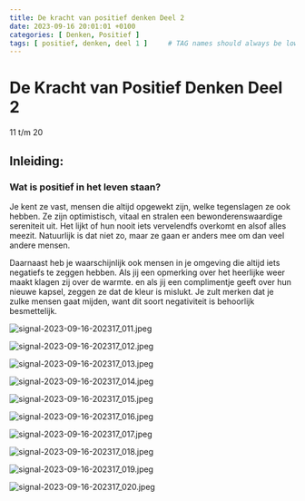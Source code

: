 ```yaml
---
title: De kracht van positief denken Deel 2
date: 2023-09-16 20:01:01 +0100
categories: [ Denken, Positief ]
tags: [ positief, denken, deel 1 ]     # TAG names should always be lowercase
---
```


# De Kracht van Positief Denken Deel 2

11 t/m 20

## Inleiding:

### Wat is positief in het leven staan?

Je kent ze vast, mensen die altijd opgewekt zijn, welke tegenslagen ze ook hebben. Ze zijn optimistisch, vitaal en
stralen een bewonderenswaardige sereniteit uit. Het lijkt of hun nooit iets vervelendfs overkomt en alsof alles meezit.
Natuurlijk is dat niet zo, maar ze gaan er anders mee om dan veel andere mensen.

Daarnaast heb je waarschijnlijk ook mensen in je omgeving die altijd iets negatiefs te zeggen hebben. Als jij een
opmerking over het heerlijke weer maakt klagen zij over de warmte. en als jij een complimentje geeft over hun nieuwe
kapsel, zeggen ze dat de kleur is mislukt. Je zult merken dat je zulke mensen gaat mijden, want dit soort negativiteit
is behoorlijk besmettelijk.

![signal-2023-09-16-202317_011.jpeg](/assets/img/custom/dump1/signal-2023-09-16-202317_011.jpeg)

![signal-2023-09-16-202317_012.jpeg](/assets/img/custom/dump1/signal-2023-09-16-202317_012.jpeg)

![signal-2023-09-16-202317_013.jpeg](/assets/img/custom/dump1/signal-2023-09-16-202317_013.jpeg)

![signal-2023-09-16-202317_014.jpeg](/assets/img/custom/dump1/signal-2023-09-16-202317_014.jpeg)

![signal-2023-09-16-202317_015.jpeg](/assets/img/custom/dump1/signal-2023-09-16-202317_015.jpeg)

![signal-2023-09-16-202317_016.jpeg](/assets/img/custom/dump1/signal-2023-09-16-202317_016.jpeg)

![signal-2023-09-16-202317_017.jpeg](/assets/img/custom/dump1/signal-2023-09-16-202317_017.jpeg)

![signal-2023-09-16-202317_018.jpeg](/assets/img/custom/dump1/signal-2023-09-16-202317_018.jpeg)

![signal-2023-09-16-202317_019.jpeg](/assets/img/custom/dump1/signal-2023-09-16-202317_019.jpeg)

![signal-2023-09-16-202317_020.jpeg](/assets/img/custom/dump1/signal-2023-09-16-202317_020.jpeg)
